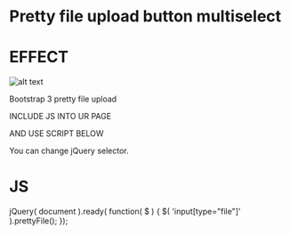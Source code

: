 Pretty file upload button multiselect
==============================

EFFECT
==========

![alt text](http://i30.photobucket.com/albums/c316/Tilosag/effect.png "Logo Title Text 1")


Bootstrap 3 pretty file upload

INCLUDE JS INTO UR PAGE

AND USE SCRIPT BELOW

You can change jQuery selector.

JS
==========
jQuery( document ).ready( function( $ ) {
	$( 'input[type="file"]' ).prettyFile();
});